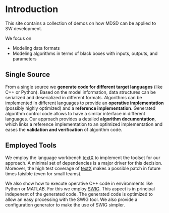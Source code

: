 # Introduction

This site contains a collection of demos
on how MDSD can be applied to SW development.

We focus on 

 * Modeling data formats
 * Modeling algorithms in terms of black boxes with inputs, outputs, and parameters
 
## Single Source

From a single source we **generate code for different target languages** (like C++ or Python). Based on the
model information, data structures can be serialized and deserialized in different formats. 
Algorithms can be implemented in different languages to provide an **operative implementation**
(possibly highly optimized) and a **reference implementation**.
Generated algorithm control code allows to have a similar interface in
different languages. Our approach provides a detailed **algorithm documentation**,
which links a reference implementation to an optimized implementation and eases
the **validation and verification** of algorithm code. 


## Employed Tools

We employ the language workbench [textX](http://textx.github.io/textX/stable/) to implement the toolset for our
approach. A minimal set of dependencies is a major driver for this decision. Moreover, the high test coverage of
[textX](https://github.com/textX/textX) makes a possible patch in future times faisible (even for small teams).


We also show how to execute operative C++ code in environments like Python or MATLAB. For this we employ
[SWIG](http://www.swig.org/). This aspect is in principal indepenent of the generated code. The generated code is 
optimized to allow an easy processing with the SWIG tool. We also provide a configuration generator to make the
use of SWIG simpler.
